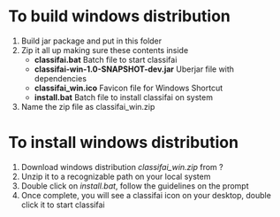 # To build windows distribution 
1. Build jar package and put in this folder  
2. Zip it all up making sure these contents inside  
    - **classifai.bat** Batch file to start classifai
    - **classifai-win-1.0-SNAPSHOT-dev.jar** Uberjar file with dependencies 
    - **classifai_win.ico** Favicon file for Windows Shortcut
    - **install.bat** Batch file to install classifai on system
3. Name the zip file as classifai_win.zip


# To install windows distribution
1. Download windows distribution _classifai_win.zip_ from ?  
2. Unzip it to a recognizable path on your local system  
3. Double click on _install.bat_, follow the guidelines on the prompt
4. Once complete, you will see a classifai icon on your desktop, double click it to start classifai
